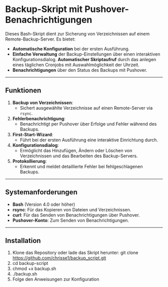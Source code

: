 # Backup-Skript mit Pushover-Benachrichtigungen

Dieses Bash-Skript dient zur Sicherung von Verzeichnissen auf einem Remote-Backup-Server. Es bietet:
- **Automatische Konfiguration** bei der ersten Ausführung.
- **Einfache Verwaltung** der Backup-Einstellungen über einen interaktiven Konfigurationsdialog.
  **Automatischer Skriptaufruf** durch das anlegen eines täglichen Cronjobs mit Auswahlmöglichkeit der Uhrzeit.
- **Benachrichtigungen** über den Status des Backups mit Pushover.

---

## **Funktionen**
1. **Backup von Verzeichnissen**:
   - Sichert ausgewählte Verzeichnisse auf einen Remote-Server via `rsync`.
2. **Fehlerbenachrichtigung**:
   - Benachrichtigt per Pushover über Erfolge und Fehler während des Backups.
3. **First-Start-Wizard**:
   - Führt bei der ersten Ausführung eine interaktive Einrichtung durch.
4. **Konfigurationsdialog**:
   - Ermöglicht das Hinzufügen, Ändern oder Löschen von Verzeichnissen und das Bearbeiten des Backup-Servers.
5. **Protokollierung**:
   - Erkennt und meldet detaillierte Fehler bei fehlgeschlagenen Backups.

---

## **Systemanforderungen**
- **Bash** (Version 4.0 oder höher)
- **rsync**: Für das Kopieren von Dateien und Verzeichnissen.
- **curl**: Für das Senden von Benachrichtigungen über Pushover.
- **Pushover-Konto**: Zum Senden von Benachrichtigungen.

---

## **Installation**
1. Klone das Repository oder lade das Skript herunter:
   git clone https://github.com/chrisse1/backup_script.git
2. cd backup-script
3. chmod +x backup.sh
4. ./backup.sh
5. Folge den Anweisungen zur Konfiguration
